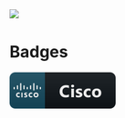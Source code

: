 <img src="https://i.imgur.com/qEosYDH.png">

# Badges

 <a href="#">
    <img src="https://github.com/anas-elgarhy/cool-badges/blob/master/svg/devices/cisco.svg">
 </a>  
